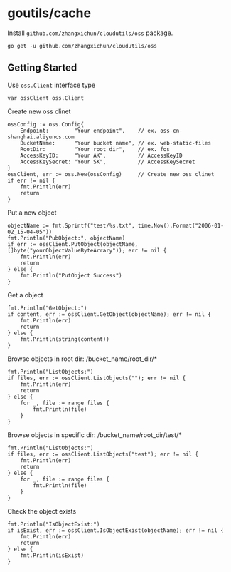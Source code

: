 # goutils/cache

Install `github.com/zhangxichun/cloudutils/oss` package.
```golang
go get -u github.com/zhangxichun/cloudutils/oss
```

## Getting Started

Use `oss.Client` interface type
```golang
var ossClient oss.Client
```

Create new oss clinet
```golang
ossConfig := oss.Config{
    Endpoint:        "Your endpoint",    // ex. oss-cn-shanghai.aliyuncs.com
    BucketName:      "Your bucket name", // ex. web-static-files
    RootDir:         "Your root dir",    // ex. fos
    AccessKeyID:     "Your AK",          // AccessKeyID
    AccessKeySecret: "Your SK",          // AccessKeySecret
}
ossClient, err := oss.New(ossConfig)     // Create new oss clinet
if err != nil {
    fmt.Println(err)
    return
}
```

Put a new object
```golang
objectName := fmt.Sprintf("test/%s.txt", time.Now().Format("2006-01-02_15-04-05"))
fmt.Println("PubObject:", objectName)
if err := ossClient.PutObject(objectName, []byte("yourObjectValueByteArrary")); err != nil {
    fmt.Println(err)
    return
} else {
    fmt.Println("PutObject Success")
}
```

Get a object
```golang
fmt.Println("GetObject:")
if content, err := ossClient.GetObject(objectName); err != nil {
    fmt.Println(err)
    return
} else {
    fmt.Println(string(content))
}
```

Browse objects in root dir: /bucket_name/root_dir/*
```golang
fmt.Println("ListObjects:")
if files, err := ossClient.ListObjects(""); err != nil {
    fmt.Println(err)
    return
} else {
    for _, file := range files {
        fmt.Println(file)
    }
}
```

Browse objects in specific dir: /bucket_name/root_dir/test/*
```golang
fmt.Println("ListObjects:")
if files, err := ossClient.ListObjects("test"); err != nil {
    fmt.Println(err)
    return
} else {
    for _, file := range files {
        fmt.Println(file)
    }
}
```

Check the object exists
```golang
fmt.Println("IsObjectExist:")
if isExist, err := ossClient.IsObjectExist(objectName); err != nil {
    fmt.Println(err)
    return
} else {
    fmt.Println(isExist)
}
```
